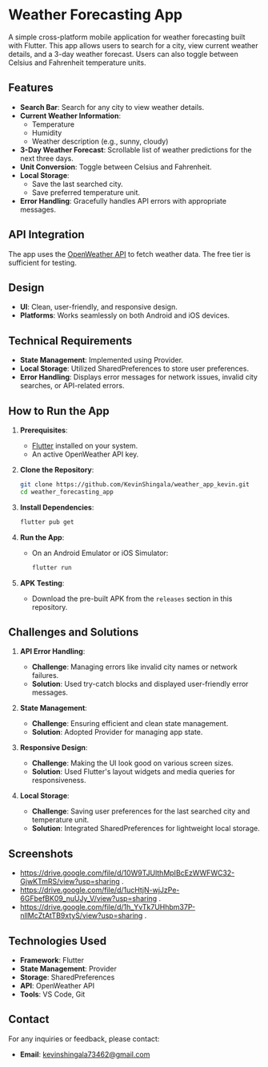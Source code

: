# Weather Forecasting App

A simple cross-platform mobile application for weather forecasting built with Flutter. This app allows users to search for a city, view current weather details, and a 3-day weather forecast. Users can also toggle between Celsius and Fahrenheit temperature units.

## Features

- **Search Bar**: Search for any city to view weather details.
- **Current Weather Information**:
  - Temperature
  - Humidity
  - Weather description (e.g., sunny, cloudy)
- **3-Day Weather Forecast**: Scrollable list of weather predictions for the next three days.
- **Unit Conversion**: Toggle between Celsius and Fahrenheit.
- **Local Storage**:
  - Save the last searched city.
  - Save preferred temperature unit.
- **Error Handling**: Gracefully handles API errors with appropriate messages.

## API Integration

The app uses the [OpenWeather API](https://openweathermap.org/api) to fetch weather data. The free tier is sufficient for testing.

## Design

- **UI**: Clean, user-friendly, and responsive design.
- **Platforms**: Works seamlessly on both Android and iOS devices.

## Technical Requirements

- **State Management**: Implemented using Provider.
- **Local Storage**: Utilized SharedPreferences to store user preferences.
- **Error Handling**: Displays error messages for network issues, invalid city searches, or API-related errors.

## How to Run the App

1. **Prerequisites**:
   - [Flutter](https://flutter.dev/docs/get-started/install) installed on your system.
   - An active OpenWeather API key.

2. **Clone the Repository**:
   ```bash
   git clone https://github.com/KevinShingala/weather_app_kevin.git
   cd weather_forecasting_app
   ```

3. **Install Dependencies**:
   ```bash
   flutter pub get
   ```

4. **Run the App**:
   - On an Android Emulator or iOS Simulator:
     ```bash
     flutter run
     ```

5. **APK Testing**:
   - Download the pre-built APK from the `releases` section in this repository.

## Challenges and Solutions

1. **API Error Handling**:
   - **Challenge**: Managing errors like invalid city names or network failures.
   - **Solution**: Used try-catch blocks and displayed user-friendly error messages.

2. **State Management**:
   - **Challenge**: Ensuring efficient and clean state management.
   - **Solution**: Adopted Provider for managing app state.

3. **Responsive Design**:
   - **Challenge**: Making the UI look good on various screen sizes.
   - **Solution**: Used Flutter's layout widgets and media queries for responsiveness.

4. **Local Storage**:
   - **Challenge**: Saving user preferences for the last searched city and temperature unit.
   - **Solution**: Integrated SharedPreferences for lightweight local storage.

## Screenshots

- https://drive.google.com/file/d/10W9TJUlthMpIBcEzWWFWC32-GjwKTmRS/view?usp=sharing .
- https://drive.google.com/file/d/1ucHtjN-wjJzPe-6GFbefBK09_nuUJy_V/view?usp=sharing .
- https://drive.google.com/file/d/1h_YvTk7UHhbm37P-nllMcZtAtTB9xtyS/view?usp=sharing .

## Technologies Used

- **Framework**: Flutter
- **State Management**: Provider
- **Storage**: SharedPreferences
- **API**: OpenWeather API
- **Tools**: VS Code, Git


## Contact

For any inquiries or feedback, please contact:
- **Email**: kevinshingala73462@gmail.com
